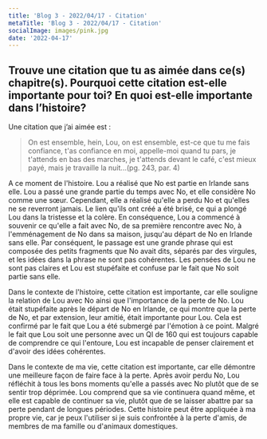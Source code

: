 ```yaml
---
title: 'Blog 3 - 2022/04/17 - Citation'
metaTitle: 'Blog 3 - 2022/04/17 - Citation'
socialImage: images/pink.jpg
date: '2022-04-17'
---
```


## Trouve une citation que tu as aimée dans ce(s) chapitre(s). Pourquoi cette citation est-elle importante pour toi? En quoi est-elle importante dans l’histoire?

Une citation que j’ai aimée est :

> On est ensemble, hein, Lou, on est ensemble, est-ce que tu me fais confiance, t'as confiance en moi, appelle-moi quand tu pars, je t'attends en bas des marches, je t'attends devant le café, c'est mieux payé, mais je travaille la nuit...(pg. 243, par. 4)

A ce moment de l'histoire. Lou a réalisé que No est partie en Irlande sans elle. Lou a passé une grande partie du temps avec No, et elle considère No comme une sœur. Cependant, elle a réalisé qu'elle a perdu No et qu'elles ne se reverront jamais. Le lien qu'ils ont créé a été brisé, ce qui a plongé Lou dans la tristesse et la colère. En conséquence, Lou a commencé à souvenir ce qu'elle a fait avec No, de sa première rencontre avec No, à l'emménagement de No dans sa maison, jusqu'au départ de No en Irlande sans elle. Par conséquent, le passage est une grande phrase qui est composée des petits fragments que No avait dits, séparés par des virgules, et les idées dans la phrase ne sont pas cohérentes. Les pensées de Lou ne sont pas claires et Lou est stupéfaite et confuse par le fait que No soit partie sans elle.

Dans le contexte de l'histoire, cette citation est importante, car elle souligne la relation de Lou avec No ainsi que l'importance de la perte de No. Lou était stupéfaite après le départ de No en Irlande, ce qui montre que la perte de No, et par extension, leur amitié, était importante pour Lou. Cela est confirmé par le fait que Lou a été submergé par l'émotion à ce point. Malgré le fait que Lou soit une personne avec un QI de 160 qui est toujours capable de comprendre ce qui l'entoure, Lou est incapable de penser clairement et d'avoir des idées cohérentes.

Dans le contexte de ma vie, cette citation est importante, car elle démontre une meilleure façon de faire face à la perte. Après avoir perdu No, Lou réfléchit à tous les bons moments qu'elle a passés avec No plutôt que de se sentir trop déprimée. Lou comprend que sa vie continuera quand même, et elle est capable de continuer sa vie, plutôt que de se laisser abattre par sa perte pendant de longues périodes. Cette histoire peut être appliquée à ma propre vie, car je peux l'utiliser si je suis confrontée à la perte d'amis, de membres de ma famille ou d'animaux domestiques.
